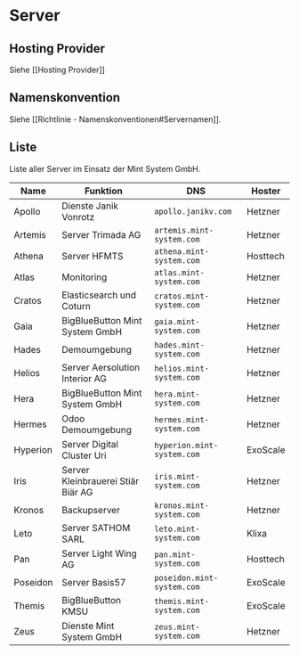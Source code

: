 # Server

## Hosting Provider

Siehe [[Hosting Provider]]

## Namenskonvention

Siehe [[Richtlinie - Namenskonventionen#Servernamen]].

## Liste

Liste aller Server im Einsatz der Mint System GmbH.

| Name     | Funktion                           | DNS                        | Hoster   |
| -------- | ---------------------------------- | -------------------------- | -------- |
| Apollo   | Dienste Janik Vonrotz              | `apollo.janikv.com`        | Hetzner  |
| Artemis  | Server Trimada AG                  | `artemis.mint-system.com`  | Hetzner  |
| Athena   | Server HFMTS                       | `athena.mint-system.com`   | Hosttech |
| Atlas    | Monitoring                         | `atlas.mint-system.com`    | Hetzner  |
| Cratos   | Elasticsearch und Coturn           | `cratos.mint-system.com`   | Hetzner  |
| Gaia     | BigBlueButton Mint System GmbH     | `gaia.mint-system.com`     | Hetzner  |
| Hades    | Demoumgebung                       | `hades.mint-system.com`    | Hetzner  |
| Helios   | Server Aersolution Interior AG     | `helios.mint-system.com`   | Hetzner  |
| Hera     | BigBlueButton Mint System GmbH     | `hera.mint-system.com`     | Hetzner  |
| Hermes   | Odoo Demoumgebung                  | `hermes.mint-system.com`   | Hetzner  |
| Hyperion | Server Digital Cluster Uri         | `hyperion.mint-system.com` | ExoScale |
| Iris     | Server Kleinbrauerei Stiär Biär AG | `iris.mint-system.com`     | Hetzner  |
| Kronos   | Backupserver                       | `kronos.mint-system.com`   | Hetzner  |
| Leto     | Server SATHOM SARL                 | `leto.mint-system.com`     | Klixa    |
| Pan      | Server Light Wing AG               | `pan.mint-system.com`      | Hosttech |
| Poseidon | Server Basis57                     | `poseidon.mint-system.com` | ExoScale |
| Themis   | BigBlueButton KMSU                 | `themis.mint-system.com`   | ExoScale |
| Zeus     | Dienste Mint System GmbH           | `zeus.mint-system.com`     | Hetzner  |
